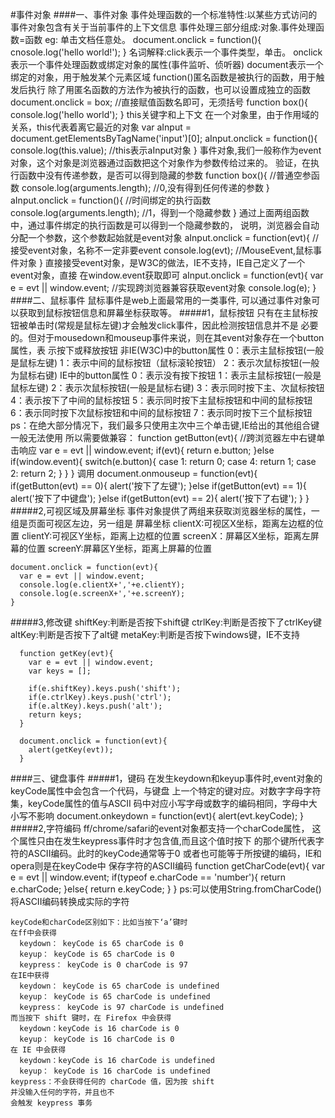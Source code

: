 #事件对象
####一、事件对象
    事件处理函数的一个标准特性:以某些方式访问的事件对象包含有关于当前事件的上下文信息
    事件处理三部分组成:对象.事件处理函数=函数
      eg:
        单击文档任意处。
        document.onclick = function(){
          cnosole.log('hello world!');
        }
    名词解释:click表示一个事件类型，单击。
    onclick表示一个事件处理函数或绑定对象的属性(事件监听、侦听器)
    document表示一个绑定的对象，用于触发某个元素区域
    function()匿名函数是被执行的函数，用于触发后执行
      除了用匿名函数的方法作为被执行的函数，也可以设置成独立的函数
      document.onclick = box;  //直接赋值函数名即可，无须括号
      function box(){
        console.log('hello world');
      }
    this关键字和上下文
      在一个对象里，由于作用域的关系，this代表着离它最近的对象
        var aInput = document.getElementsByTagName('input')[0];
        aInput.onclick = function(){
          console.log(this.value);  //this表示aInput对象
        }
    事件对象,我们一般称作为event对象，这个对象是浏览器通过函数把这个对象作为参数传给过来的。
      验证，在执行函数中没有传递参数，是否可以得到隐藏的参数
        function box(){                  //普通空参函数
          console.log(arguments.length); //0,没有得到任何传递的参数
        }
        aInput.onclick = function(){    //时间绑定的执行函数
          console.log(arguments.length);  //1，得到一个隐藏参数
        }
      通过上面两组函数中，通过事件绑定的执行函数是可以得到一个隐藏参数的，
      说明，浏览器会自动分配一个参数，这个参数起始就是event对象
        aInput.onclick = function(evt){  //接受event对象，名称不一定非要event
          console.log(evt);   //MouseEvent,鼠标事件对象
        }
      直接接受event对象，是W3C的做法，IE不支持，IE自己定义了一个event对象，直接
      在window.event获取即可
        aInput.onclick = function(evt){
          var e = evt || window.event;    //实现跨浏览器兼容获取event对象
          console.log(e);
        }
####二、鼠标事件
    鼠标事件是web上面最常用的一类事件,
    可以通过事件对象可以获取到鼠标按钮信息和屏幕坐标获取等。
#####1，鼠标按钮
    只有在主鼠标按钮被单击时(常规是鼠标左键)才会触发click事件，因此检测按钮信息并不是
    必要的。但对于mousedown和mouseup事件来说，则在其event对象存在一个button属性，表
    示按下或释放按钮
    非IE(W3C)中的button属性
      0：表示主鼠标按钮(一般是鼠标左键)
      1：表示中间的鼠标按钮（鼠标滚轮按钮）
      2：表示次鼠标按钮(一般为鼠标右键)
    IE中的button属性
      0：表示没有按下按钮
      1：表示主鼠标按钮(一般是鼠标左键)
      2：表示次鼠标按钮(一般是鼠标右键)
      3：表示同时按下主、次鼠标按钮
      4：表示按下了中间的鼠标按钮
      5：表示同时按下主鼠标按钮和中间的鼠标按钮
      6：表示同时按下次鼠标按钮和中间的鼠标按钮
      7：表示同时按下三个鼠标按钮
    ps：在绝大部分情况下，我们最多只使用主次中三个单击键,IE给出的其他组合键一般无法使用
    所以需要做兼容：
      function getButton(evt){      //跨浏览器左中右键单击响应
        var e = evt || window.event;
        if(evt){
          return e.button;
        }else if(window.event){
          switch(e.button){
            case 1:
              return 0;
            case 4:
              return 1;
            case 2:
              return 2;
          }
        }
      }
    调用
      document.onmouseup = function(evt){
        if(getButton(evt) == 0){
          alert('按下了左键');
        }else if(getButton(evt) == 1){
          alert('按下了中键盘');
        }else if(getButton(evt) == 2){
          alert('按下了右键');
        }
      }
#####2,可视区域及屏幕坐标
    事件对象提供了两组来获取浏览器坐标的属性，一组是页面可视区左边，另一组是
    屏幕坐标
    clientX:可视区X坐标，距离左边框的位置
    clientY:可视区Y坐标，距离上边框的位置
    screenX：屏幕区X坐标，距离左屏幕的位置
    screenY:屏幕区Y坐标，距离上屏幕的位置

    document.onclick = function(evt){
      var e = evt || window.event;
      console.log(e.clientX+','+e.clientY);
      console.log(e.screenX+','+e.screenY);
    }
#####3,修改键
    shiftKey:判断是否按下shift键
    ctrlKey:判断是否按下了ctrlKey键
    altKey:判断是否按下了alt键
    metaKey:判断是否按下windows键，IE不支持

      function getKey(evt){
        var e = evt || window.event;
        var keys = [];

        if(e.shiftKey).keys.push('shift');
        if(e.ctrlKey).keys.push('ctrl');
        if(e.altKey).keys.push('alt');
        return keys;
      }

      document.onclick = function(evt){
        alert(getKey(evt));
      }
####三、键盘事件
#####1，键码
    在发生keydown和keyup事件时,event对象的keyCode属性中会包含一个代码，与键盘
    上一个特定的键对应。对数字字母字符集，keyCode属性的值与ASCII
    码中对应小写字母或数字的编码相同，字母中大小写不影响
      document.onkeydown = function(evt){
        alert(evt.keyCode);
      }
#####2,字符编码
    ff/chrome/safari的event对象都支持一个charCode属性，
    这个属性只由在发生keypress事件时才包含值,而且这个值时按下
    的那个键所代表字符的ASCII编码。此时的keyCode通常等于0
    或者也可能等于所按键的编码，IE和opera则是在keyCode中
    保存字符的ASCII编码
      function getCharCode(evt){
        var e = evt || window.event;
        if(typeof e.charCode == 'number'){
          return e.charCode;
        }else{
          return e.keyCode;
        }
      }
    ps:可以使用String.fromCharCode()将ASCII编码转换成实际的字符

    keyCode和charCode区别如下：比如当按下‘a’键时
    在ff中会获得
      keydown： keyCode is 65 charCode is 0
      keyup： keyCode is 65 charCode is 0
      keypress： keyCode is 0 charCode is 97
    在IE中获得
      keydown： keyCode is 65 charCode is undefined
      keyup： keyCode is 65 charCode is undefined
      keypress： keyCode is 97 charCode is undefined
    而当按下 shift 键时，在 Firefox 中会获得
      keydown：keyCode is 16 charCode is 0
      keyup： keyCode is 16 charCode is 0
    在 IE 中会获得
      keydown：keyCode is 16 charCode is undefined
      keyup： keyCode is 16 charCode is undefined
    keypress：不会获得任何的 charCode 值，因为按 shift 
    并没输入任何的字符，并且也不
    会触发 keypress 事务

